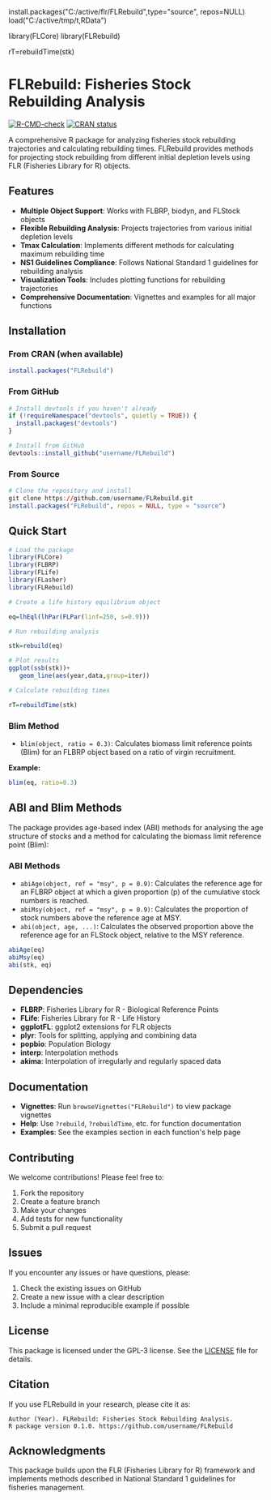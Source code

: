 install.packages("C:/active/flr/FLRebuild",type="source", repos=NULL)
load("C:/active/tmp/t,RData")

library(FLCore)
library(FLRebuild)

rT=rebuildTime(stk)


# FLRebuild: Fisheries Stock Rebuilding Analysis

[![R-CMD-check](https://github.com/username/FLRebuild/workflows/R-CMD-check/badge.svg)](https://github.com/username/FLRebuild/actions)
[![CRAN status](https://www.r-pkg.org/badges/version/FLRebuild)](https://CRAN.R-project.org/package=FLRebuild)

A comprehensive R package for analyzing fisheries stock rebuilding trajectories and calculating rebuilding times. FLRebuild provides methods for projecting stock rebuilding from different initial depletion levels using FLR (Fisheries Library for R) objects.

## Features

- **Multiple Object Support**: Works with FLBRP, biodyn, and FLStock objects
- **Flexible Rebuilding Analysis**: Projects trajectories from various initial depletion levels
- **Tmax Calculation**: Implements different methods for calculating maximum rebuilding time
- **NS1 Guidelines Compliance**: Follows National Standard 1 guidelines for rebuilding analysis
- **Visualization Tools**: Includes plotting functions for rebuilding trajectories
- **Comprehensive Documentation**: Vignettes and examples for all major functions

## Installation

### From CRAN (when available)
```r
install.packages("FLRebuild")
```

### From GitHub
```r
# Install devtools if you haven't already
if (!requireNamespace("devtools", quietly = TRUE)) {
  install.packages("devtools")
}

# Install from GitHub
devtools::install_github("username/FLRebuild")
```

### From Source
```r
# Clone the repository and install
git clone https://github.com/username/FLRebuild.git
install.packages("FLRebuild", repos = NULL, type = "source")
```

## Quick Start

```r
# Load the package
library(FLCore)
library(FLBRP)
library(FLife)
library(FLasher)
library(FLRebuild)
```

```r
# Create a life history equilibrium object

eq=lhEql(lhPar(FLPar(linf=250, s=0.9)))
```

```r
# Run rebuilding analysis

stk=rebuild(eq)
```

```r
# Plot results
ggplot(ssb(stk))+
   geom_line(aes(year,data,group=iter))
```

```r
# Calculate rebuilding times

rT=rebuildTime(stk)
```


### Blim Method

- `blim(object, ratio = 0.3)`: Calculates biomass limit reference points (Blim) for an FLBRP object based on a ratio of virgin recruitment.

**Example:**
```r
blim(eq, ratio=0.3)
```

## ABI and Blim Methods

The package provides age-based index (ABI) methods for analysing the age structure of stocks and a method for calculating the biomass limit reference point (Blim):

### ABI Methods

- `abiAge(object, ref = "msy", p = 0.9)`: Calculates the reference age for an FLBRP object at which a given proportion (p) of the cumulative stock numbers is reached.
- `abiMsy(object, ref = "msy", p = 0.9)`: Calculates the proportion of stock numbers above the reference age at MSY.
- `abi(object, age, ...)`: Calculates the observed proportion above the reference age for an FLStock object, relative to the MSY reference.


```r
abiAge(eq)
abiMsy(eq)
abi(stk, eq)
```


## Dependencies

- **FLBRP**: Fisheries Library for R - Biological Reference Points
- **FLife**: Fisheries Library for R - Life History
- **ggplotFL**: ggplot2 extensions for FLR objects
- **plyr**: Tools for splitting, applying and combining data
- **popbio**: Population Biology
- **interp**: Interpolation methods
- **akima**: Interpolation of irregularly and regularly spaced data

## Documentation

- **Vignettes**: Run `browseVignettes("FLRebuild")` to view package vignettes
- **Help**: Use `?rebuild`, `?rebuildTime`, etc. for function documentation
- **Examples**: See the examples section in each function's help page

## Contributing

We welcome contributions! Please feel free to:

1. Fork the repository
2. Create a feature branch
3. Make your changes
4. Add tests for new functionality
5. Submit a pull request

## Issues

If you encounter any issues or have questions, please:

1. Check the existing issues on GitHub
2. Create a new issue with a clear description
3. Include a minimal reproducible example if possible

## License

This package is licensed under the GPL-3 license. See the [LICENSE](LICENSE) file for details.

## Citation

If you use FLRebuild in your research, please cite it as:

```
Author (Year). FLRebuild: Fisheries Stock Rebuilding Analysis. 
R package version 0.1.0. https://github.com/username/FLRebuild
```

## Acknowledgments

This package builds upon the FLR (Fisheries Library for R) framework and implements methods described in National Standard 1 guidelines for fisheries management. 
